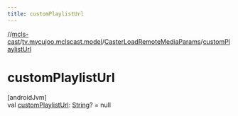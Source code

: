 ```yaml
---
title: customPlaylistUrl
---
```

//[mcls-cast](../../../index.html)/[tv.mycujoo.mclscast.model](../index.html)/[CasterLoadRemoteMediaParams](index.html)/[customPlaylistUrl](custom-playlist-url.html)



# customPlaylistUrl



[androidJvm]\
val [customPlaylistUrl](custom-playlist-url.html): [String](https://kotlinlang.org/api/latest/jvm/stdlib/kotlin/-string/index.html)? = null




